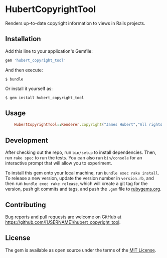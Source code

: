 # HubertCopyrightTool

Renders up-to-date copyright information to views in Rails projects.

## Installation

Add this line to your application's Gemfile:

```ruby
gem 'hubert_copyright_tool'
```

And then execute:

    $ bundle

Or install it yourself as:

    $ gem install hubert_copyright_tool

## Usage

```ruby
	HubertCopyrightTool::Renderer.copyright("James Hubert","All rights reserved")
```

## Development

After checking out the repo, run `bin/setup` to install dependencies. Then, run `rake spec` to run the tests. You can also run `bin/console` for an interactive prompt that will allow you to experiment.

To install this gem onto your local machine, run `bundle exec rake install`. To release a new version, update the version number in `version.rb`, and then run `bundle exec rake release`, which will create a git tag for the version, push git commits and tags, and push the `.gem` file to [rubygems.org](https://rubygems.org).

## Contributing

Bug reports and pull requests are welcome on GitHub at https://github.com/[USERNAME]/hubert_copyright_tool.

## License

The gem is available as open source under the terms of the [MIT License](https://opensource.org/licenses/MIT).
